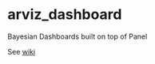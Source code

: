 # arviz_dashboard
Bayesian Dashboards built on top of Panel

See [wiki](https://github.com/arviz-devs/arviz_dashboard/wiki)
